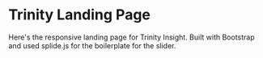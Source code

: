 # Trinity Landing Page

Here's the responsive landing page for Trinity Insight. Built with Bootstrap and used splide.js for the boilerplate for the slider. 
